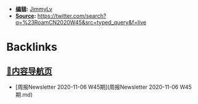 - **[编辑](编辑.md):** [JimmyLv](JimmyLv.md)
- **[Source](Source.md):** https://twitter.com/search?q=%23RoamCN2020W45&src=typed_query&f=live

# Backlinks
## [🎈内容导航页](🎈内容导航页.md)
- [周报Newsletter 2020-11-06 W45期](周报Newsletter 2020-11-06 W45期.md)

